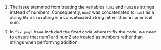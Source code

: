 1. The issue stemmed from treating the variables `num1` and `num2` as strings instead of numbers. Consequently, `num2` was concatenated to `num1` as a string literal, resulting in a concatenated string rather than a numerical sum.

2. In `fix.png` I have included the fixed code where to fix the code, we need to ensure that num1 and num2 are treated as numbers rather than strings when performing addition
